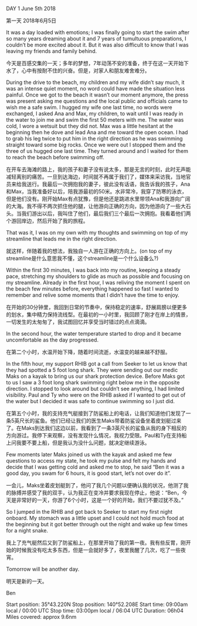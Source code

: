 DAY 1
June 5th 2018

第一天
2018年6月5日

It was a day loaded with emotions; I was finally going to start the swim after so many years dreaming about it and 7 years of tumultuous preparations, I couldn’t be more excited about it. But it was also difficult to know that I was leaving my friends and family behind.

今天是百感交集的一天；多年的梦想，7年动荡不安的准备，终于在这一天开始下水了，心中有按耐不住的兴奋。但是，对家人和朋友难舍难分。

During the drive to the beach, my children and my wife didn’t say much, it was an intense quiet moment, no word could have made the situation less painful. Once we got to the beach it wasn’t our moment anymore, the press was present asking me questions and the local public and officials came to wish me a safe swim. I hugged my wife one last time, no words were exchanged, I asked Ana and Max, my children, to wait until I was ready in the water to join me and swim the first 50 meters with me. The water was cold, I wore a wetsuit but they did not. Max was a little hesitant at the beginning then he dove and lead Ana and me toward the open ocean. I had to grab his leg twice to put him in the right direction as he was swimming straight toward some big rocks. Once we were out I stopped them and the three of us hugged one last time. They turned around and I waited for them to reach the beach before swimming off.

在开车去海滩的路上，我的孩子和妻子没有说太多，那是无言的时刻，此时无声能减轻离别的痛苦。一旦到达海边，时间就不再属于我们了，媒体来采访我，当地官员来给我送行。我最后一次拥抱我的妻子，彼此没有话语，我告诉我的孩子，Ana和Max，当我准备好以后，陪我游最初的50米。水非常冷，我穿了防寒的泳衣，但是他们没有。刚开始Max有点犹豫，但是他还是跳进水里带领Ana和我游向广阔的大海。我不得不两次抓住他的腿，让他游向正确的方向，因为他游向了一些大石头。当我们游出以后，我叫住了他们，最后我们三个最后一次拥抱。我看着他们两个游回岸边，然后开始了我的旅程。

That was it, I was on my own with my thoughts and swimming on top of my streamline that leads me in the right direction.

就这样，伴随着我的想法，我独自一人游在正确的方向上。(on top of my streamline是什么意思我不懂，这个streamline是一个什么设备么?)

Within the first 30 minutes, I was back into my routine, keeping a steady pace, stretching my shoulders to glide as much as possible and focusing on my streamline. Already in the first hour, I was reliving the moment I spent on the beach few minutes before, everything happened so fast I wanted to remember and relive some moments that I didn’t have the time to enjoy.

在开始的30分钟里，我回到日常的节奏中，保持稳定的速率，舒展肩膀以便更多的划水，集中精力保持流线型。在最初的一小时里，我回顾了刚才在岸上的情景，一切发生的太匆匆了，我试图回忆并享受当时错过的点点滴滴。

In the second hour, the water temperature started to drop and it became uncomfortable as the day progressed.

在第二个小时，水温开始下降，随着时间流逝，水温变的越来越不舒服。

In the fifth hour, my support RHIB got a call from Seeker to let us know that they had spotted a 5 foot long shark. They were sending out our medic Maks on a kayak to bring us our shark protection device. Before Maks got to us I saw a 3 foot long shark swimming right below me in the opposite direction. I stopped to look around but couldn’t see anything, I had limited visibility. Paul and Ty who were on the RHIB asked if I wanted to get out of the water but I decided it was safe to continue swimming so I just did.

在第五个小时，我的支持充气艇接到了防鲨船上的电话，让我们知道他们发现了一条5英尺长的鲨鱼。他们已经让我们的医生Maks带着防鲨设备坐着皮划艇过来了。在Maks到达我们这边以前，我看到了一条3英尺长的鲨鱼从我的身下相反的方向游过。我停下来观察，没有发现什么情况，我视力受限。Paul和Ty在支持船上问我要不要上船，但是我认为没什么问题，就决定继续游泳。

Few moments later Maks joined us with the kayak and asked me few questions to access my state, he took my pulse and felt my hands and decide that I was getting cold and asked me to stop, he said “Ben it was a good day, you swam for 6 hours, it is good start, let’s not over do it”.

一会儿，Maks坐着皮划艇到了，他问了我几个问题以便确认我的状况，他测了我的脉搏并感受了我的双手，认为我正在变冷并要求我现在停止，他说：“Ben，今天是非常好的一天，你游了6个小时，这是一个好的开始，我们不要过犹不及。”

So I jumped in the RHIB and got back to Seeker to start my first night onboard. My stomach was a little upset and I could not hold much food at the beginning but it got better through out the night and wake up few times for a night snake.

我上了充气艇然后又到了防鲨船上，在那里开始了我的第一夜。我有些反胃，刚开始的时候我没有吃太多东西，但是一会就好多了，夜里我醒了几次，吃了一些夜宵。

Tomorrow will be another day.

明天是新的一天。

Ben

Start position: 35°43.220N
Stop position: 140°52.208E
Start time: 09:00am local / 00:00 UTC
Stop time: 03:00pm local / 06:04 UTC
Duration: 06h04
Miles covered: approx 9.6nm

